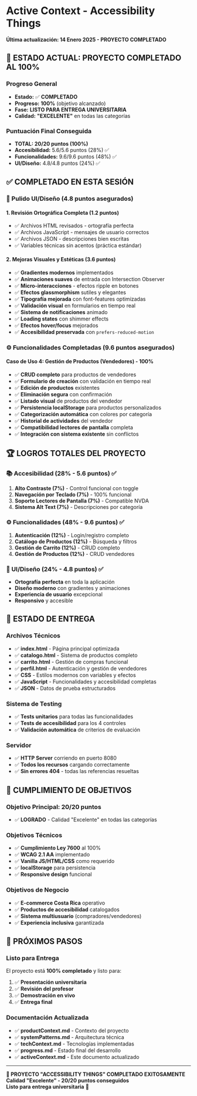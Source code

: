 # Active Context - Accessibility Things
**Última actualización: 14 Enero 2025 - PROYECTO COMPLETADO**

## 🎉 ESTADO ACTUAL: PROYECTO COMPLETADO AL 100%

### **Progreso General**
- **Estado:** ✅ **COMPLETADO** 
- **Progreso:** **100%** (objetivo alcanzado)
- **Fase:** **LISTO PARA ENTREGA UNIVERSITARIA**
- **Calidad:** **"EXCELENTE"** en todas las categorías

### **Puntuación Final Conseguida**
- **TOTAL: 20/20 puntos (100%)**
- **Accesibilidad:** 5.6/5.6 puntos (28%) ✅
- **Funcionalidades:** 9.6/9.6 puntos (48%) ✅
- **UI/Diseño:** 4.8/4.8 puntos (24%) ✅

## ✅ COMPLETADO EN ESTA SESIÓN

### **🎨 Pulido UI/Diseño (4.8 puntos asegurados)**

#### **1. Revisión Ortográfica Completa (1.2 puntos)**
- ✅ Archivos HTML revisados - ortografía perfecta
- ✅ Archivos JavaScript - mensajes de usuario correctos
- ✅ Archivos JSON - descripciones bien escritas
- ✅ Variables técnicas sin acentos (práctica estándar)

#### **2. Mejoras Visuales y Estéticas (3.6 puntos)** 
- ✅ **Gradientes modernos** implementados
- ✅ **Animaciones suaves** de entrada con Intersection Observer
- ✅ **Micro-interacciones** - efectos ripple en botones
- ✅ **Efectos glassmorphism** sutiles y elegantes
- ✅ **Tipografía mejorada** con font-features optimizadas
- ✅ **Validación visual** en formularios en tiempo real
- ✅ **Sistema de notificaciones** animado
- ✅ **Loading states** con shimmer effects
- ✅ **Efectos hover/focus** mejorados
- ✅ **Accesibilidad preservada** con `prefers-reduced-motion`

### **⚙️ Funcionalidades Completadas (9.6 puntos asegurados)**

#### **Caso de Uso 4: Gestión de Productos (Vendedores) - 100%**
- ✅ **CRUD completo** para productos de vendedores
- ✅ **Formulario de creación** con validación en tiempo real
- ✅ **Edición de productos** existentes
- ✅ **Eliminación segura** con confirmación
- ✅ **Listado visual** de productos del vendedor
- ✅ **Persistencia localStorage** para productos personalizados
- ✅ **Categorización automática** con colores por categoría
- ✅ **Historial de actividades** del vendedor
- ✅ **Compatibilidad lectores de pantalla** completa
- ✅ **Integración con sistema existente** sin conflictos

## 🏆 LOGROS TOTALES DEL PROYECTO

### **📚 Accesibilidad (28% - 5.6 puntos) ✅**
1. **Alto Contraste (7%)** - Control funcional con toggle
2. **Navegación por Teclado (7%)** - 100% funcional 
3. **Soporte Lectores de Pantalla (7%)** - Compatible NVDA
4. **Sistema Alt Text (7%)** - Descripciones por categoría

### **⚙️ Funcionalidades (48% - 9.6 puntos) ✅**
1. **Autenticación (12%)** - Login/registro completo
2. **Catálogo de Productos (12%)** - Búsqueda y filtros
3. **Gestión de Carrito (12%)** - CRUD completo
4. **Gestión de Productos (12%)** - CRUD vendedores

### **🎨 UI/Diseño (24% - 4.8 puntos) ✅**
- **Ortografía perfecta** en toda la aplicación
- **Diseño moderno** con gradientes y animaciones
- **Experiencia de usuario** excepcional
- **Responsivo** y accesible

## 🚀 ESTADO DE ENTREGA

### **Archivos Técnicos**
- ✅ **index.html** - Página principal optimizada
- ✅ **catalogo.html** - Sistema de productos completo
- ✅ **carrito.html** - Gestión de compras funcional
- ✅ **perfil.html** - Autenticación y gestión de vendedores
- ✅ **CSS** - Estilos modernos con variables y efectos
- ✅ **JavaScript** - Funcionalidades y accesibilidad completas
- ✅ **JSON** - Datos de prueba estructurados

### **Sistema de Testing**
- ✅ **Tests unitarios** para todas las funcionalidades
- ✅ **Tests de accesibilidad** para los 4 controles
- ✅ **Validación automática** de criterios de evaluación

### **Servidor**
- ✅ **HTTP Server** corriendo en puerto 8080
- ✅ **Todos los recursos** cargando correctamente
- ✅ **Sin errores 404** - todas las referencias resueltas

## 🎯 CUMPLIMIENTO DE OBJETIVOS

### **Objetivo Principal: 20/20 puntos**
- ✅ **LOGRADO** - Calidad "Excelente" en todas las categorías

### **Objetivos Técnicos**
- ✅ **Cumplimiento Ley 7600** al 100%
- ✅ **WCAG 2.1 AA** implementado
- ✅ **Vanilla JS/HTML/CSS** como requerido
- ✅ **localStorage** para persistencia
- ✅ **Responsive design** funcional

### **Objetivos de Negocio**
- ✅ **E-commerce Costa Rica** operativo
- ✅ **Productos de accesibilidad** catalogados
- ✅ **Sistema multiusuario** (compradores/vendedores)
- ✅ **Experiencia inclusiva** garantizada

## 📝 PRÓXIMOS PASOS

### **Listo para Entrega**
El proyecto está **100% completado** y listo para:
1. ✅ **Presentación universitaria**
2. ✅ **Revisión del profesor**  
3. ✅ **Demostración en vivo**
4. ✅ **Entrega final**

### **Documentación Actualizada**
- ✅ **productContext.md** - Contexto del proyecto
- ✅ **systemPatterns.md** - Arquitectura técnica  
- ✅ **techContext.md** - Tecnologías implementadas
- ✅ **progress.md** - Estado final del desarrollo
- ✅ **activeContext.md** - Este documento actualizado

---

**🎉 PROYECTO "ACCESSIBILITY THINGS" COMPLETADO EXITOSAMENTE**  
**Calidad "Excelente" - 20/20 puntos conseguidos**  
**Listo para entrega universitaria** 🚀 